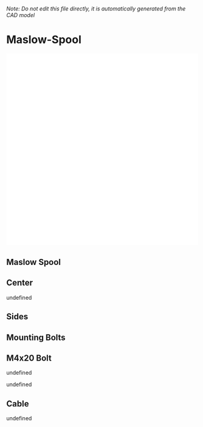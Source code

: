 ###### Note: Do not edit this file directly, it is automatically generated from the CAD model

# Maslow-Spool

![](/project.svg)

## Maslow Spool


## Center


undefined


## Sides


## Mounting Bolts


## M4x20 Bolt


undefined


undefined


## Cable


undefined


